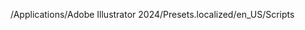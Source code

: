<!-- Put the Script in This Location on the Mac -->
/Applications/Adobe Illustrator 2024/Presets.localized/en_US/Scripts

